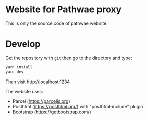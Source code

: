 # Website for Pathwae proxy

This is only the source code of pathwae website.

# Develop

Get the repository with `git` then go to the directory and type:

```bash
yarn install
yarn dev
```

Then visit http://localhost:1234

The website uses:

- Parcel (https://parceljs.org)
- Posthtml (https://posthtml.org/) with "posthtml-include" plugin
- Bootstrap (https://getbootstrap.com/)

